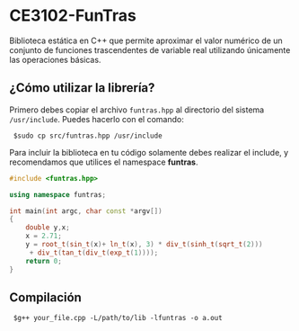 # CE3102-FunTras
Biblioteca estática en C++ que permite aproximar el valor numérico de un conjunto de funciones trascendentes de variable real utilizando únicamente las operaciones básicas.

## ¿Cómo utilizar la librería?

Primero debes copiar el archivo `funtras.hpp` al directorio del sistema `/usr/include`. Puedes hacerlo con el comando:

```shell
 $sudo cp src/funtras.hpp /usr/include
```

Para incluir la biblioteca en tu código solamente debes realizar el include, y recomendamos que utilices el namespace **funtras**.

```c++
#include <funtras.hpp>

using namespace funtras;

int main(int argc, char const *argv[])
{
    double y,x;
    x = 2.71;
    y = root_t(sin_t(x)+ ln_t(x), 3) * div_t(sinh_t(sqrt_t(2)))
     + div_t(tan_t(div_t(exp_t(1))));
    return 0;
}
```

## Compilación

```shell
 $g++ your_file.cpp -L/path/to/lib -lfuntras -o a.out
```
